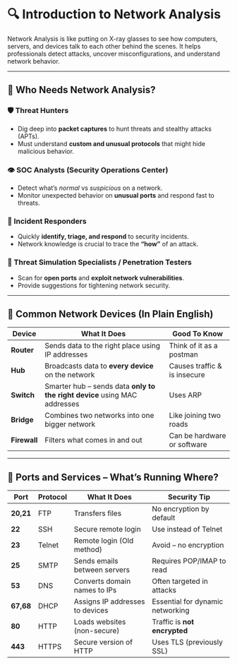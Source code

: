 # 🔍 Introduction to Network Analysis

Network Analysis is like putting on X-ray glasses to see how computers, servers, and devices talk to each other behind the scenes. It helps professionals detect attacks, uncover misconfigurations, and understand network behavior.

---

## 👤 Who Needs Network Analysis?

### 🛡️ Threat Hunters

* Dig deep into **packet captures** to hunt threats and stealthy attacks (APTs).
* Must understand **custom and unusual protocols** that might hide malicious behavior.

### 👁️ SOC Analysts (Security Operations Center)

* Detect what’s *normal* vs *suspicious* on a network.
* Monitor unexpected behavior on **unusual ports** and respond fast to threats.

### 🚨 Incident Responders

* Quickly **identify, triage, and respond** to security incidents.
* Network knowledge is crucial to trace the **“how”** of an attack.

### 🧪 Threat Simulation Specialists / Penetration Testers

* Scan for **open ports** and **exploit network vulnerabilities**.
* Provide suggestions for tightening network security.

---

## 🧱 Common Network Devices (In Plain English)

| Device       | What It Does                                                              | Good To Know                 |
| ------------ | ------------------------------------------------------------------------- | ---------------------------- |
| **Router**   | Sends data to the right place using IP addresses                          | Think of it as a postman     |
| **Hub**      | Broadcasts data to **every device** on the network                        | Causes traffic & is insecure |
| **Switch**   | Smarter hub – sends data **only to the right device** using MAC addresses | Uses ARP                     |
| **Bridge**   | Combines two networks into one bigger network                             | Like joining two roads       |
| **Firewall** | Filters what comes in and out                                             | Can be hardware or software  |

---

## 🧩 Ports and Services – What’s Running Where?

| Port      | Protocol | What It Does                    | Security Tip                     |
| --------- | -------- | ------------------------------- | -------------------------------- |
| **20,21** | FTP      | Transfers files                 | No encryption by default         |
| **22**    | SSH      | Secure remote login             | Use instead of Telnet            |
| **23**    | Telnet   | Remote login (Old method)       | Avoid – no encryption            |
| **25**    | SMTP     | Sends emails between servers    | Requires POP/IMAP to read        |
| **53**    | DNS      | Converts domain names to IPs    | Often targeted in attacks        |
| **67,68** | DHCP     | Assigns IP addresses to devices | Essential for dynamic networking |
| **80**    | HTTP     | Loads websites (non-secure)     | Traffic is **not encrypted**     |
| **443**   | HTTPS    | Secure version of HTTP          | Uses TLS (previously SSL)        |
